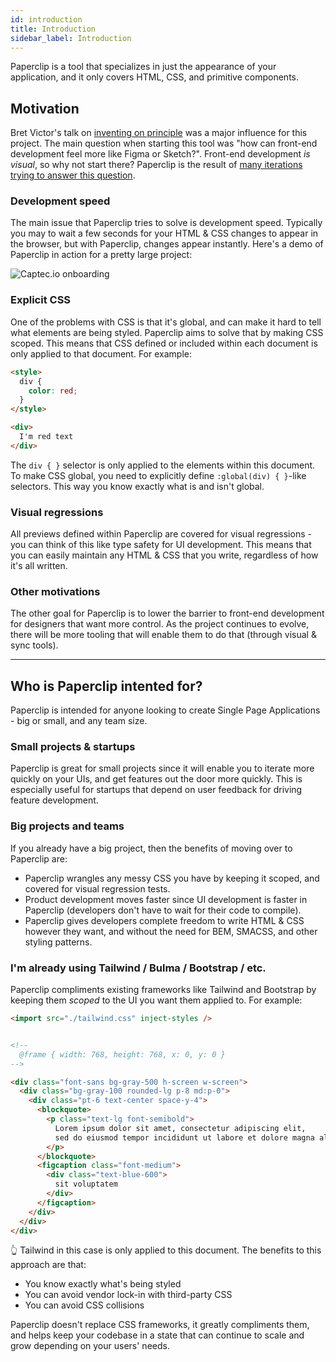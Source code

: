 ```yaml
---
id: introduction
title: Introduction
sidebar_label: Introduction
---
```


Paperclip is a tool that specializes in just the appearance of your application, and it only covers HTML, CSS, and primitive components.

<!-- I'd recommend that you play around with the [Playground](https://playground.paperclip.dev) to get a feel for the tool.  -->

## Motivation

Bret Victor's talk on [inventing on principle](https://www.youtube.com/watch?v=PUv66718DII&t=130s) was a major influence for this project. The main question when starting this tool was "how can front-end development feel more like Figma or Sketch?". Front-end development _is visual_, so why not start there? Paperclip is the result of [many iterations trying to answer this question](https://levelup.gitconnected.com/lessons-around-creating-ui-builders-46ceeaea327f). 

### Development speed

The main issue that Paperclip tries to solve is development speed. Typically you may to wait a few seconds for your HTML & CSS changes to appear in the browser, but with Paperclip, changes appear instantly. Here's a demo of Paperclip in action for a pretty large project:

![Captec.io onboarding](/img/super-fast.gif)


### Explicit CSS

One of the problems with CSS is that it's global, and can make it hard to tell what elements are being styled. Paperclip aims to solve that by making CSS scoped. This means that CSS defined or included within each document is only applied to that document. For example:

```html
<style>
  div {
    color: red;
  }
</style>

<div>
  I'm red text
</div>
```

The `div { }` selector is only applied to the elements within this document. To make CSS global, you need to explicitly define `:global(div) { }`-like selectors. This way you know exactly what is and isn't global. 


### Visual regressions


All previews defined within Paperclip are covered for visual regressions - you can think of this like type safety for UI development. This means that you can easily maintain any HTML & CSS that you write, regardless of how it's all written. 

### Other motivations

The other goal for Paperclip is to lower the barrier to front-end development for designers that want more control. As the project continues to evolve, there will be more tooling that will enable them to do that (through visual & sync tools).

---

## Who is Paperclip intented for?


Paperclip is intended for anyone looking to create Single Page Applications - big or small, and any team size. 

### Small projects & startups

Paperclip is great for small projects since it will enable you to iterate more quickly on your UIs, and get features out the door more quickly. This is especially useful for startups that depend on user feedback for driving feature development. 

### Big projects and teams

If you already have a big project, then the benefits of moving over to Paperclip are:

- Paperclip wrangles any messy CSS you have by keeping it scoped, and covered for visual regression tests.
- Product development moves faster since UI development is faster in Paperclip (developers don't have to wait for their code to compile).
- Paperclip gives developers complete freedom to write HTML & CSS however they want, and without the need for BEM, SMACSS, and other styling patterns.


### I'm already using Tailwind / Bulma / Bootstrap / etc.

Paperclip compliments existing frameworks like Tailwind and Bootstrap by keeping them _scoped_ to the UI you want them applied to. For example:

```html
<import src="./tailwind.css" inject-styles />


<!--
  @frame { width: 768, height: 768, x: 0, y: 0 }
-->

<div class="font-sans bg-gray-500 h-screen w-screen">
  <div class="bg-gray-100 rounded-lg p-8 md:p-0">
    <div class="pt-6 text-center space-y-4">
      <blockquote>
        <p class="text-lg font-semibold">
          Lorem ipsum dolor sit amet, consectetur adipiscing elit, 
          sed do eiusmod tempor incididunt ut labore et dolore magna aliqua.
        </p>
      </blockquote>
      <figcaption class="font-medium">
        <div class="text-blue-600">
          sit voluptatem
        </div>
      </figcaption>
    </div>
  </div>
</div>
```

👆 Tailwind in this case is only applied to this document. The benefits to this approach are that:

- You know exactly what's being styled
- You can avoid vendor lock-in with third-party CSS
- You can avoid CSS collisions

Paperclip doesn't replace CSS frameworks, it greatly compliments them, and helps keep your codebase in a state that can continue to scale and grow depending on your users' needs. 
